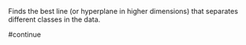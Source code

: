 
Finds the best line (or hyperplane in higher dimensions) that separates different classes in the data.

#continue  
